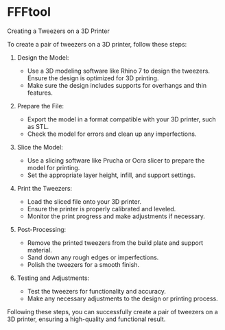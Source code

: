 # FFFtool
Creating a Tweezers on a 3D Printer

To create a pair of tweezers on a 3D printer, follow these steps:

1. Design the Model:
   - Use a 3D modeling software like Rhino 7 to design the tweezers. Ensure the design is optimized for 3D printing.
   - Make sure the design includes supports for overhangs and thin features.

2. Prepare the File:
   - Export the model in a format compatible with your 3D printer, such as STL.
   - Check the model for errors and clean up any imperfections.

3. Slice the Model:
   - Use a slicing software like Prucha or Ocra slicer to prepare the model for printing.
   - Set the appropriate layer height, infill, and support settings.

4. Print the Tweezers:
   - Load the sliced file onto your 3D printer.
   - Ensure the printer is properly calibrated and leveled.
   - Monitor the print progress and make adjustments if necessary.

5. Post-Processing:
   - Remove the printed tweezers from the build plate and support material.
   - Sand down any rough edges or imperfections.
   - Polish the tweezers for a smooth finish.

6. Testing and Adjustments:
   - Test the tweezers for functionality and accuracy.
   - Make any necessary adjustments to the design or printing process.

Following these steps, you can successfully create a pair of tweezers on a 3D printer, ensuring a high-quality and functional result.
